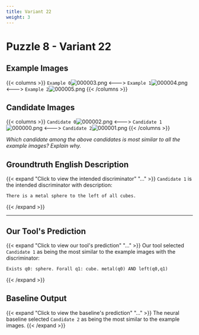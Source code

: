 ```yaml
---
title: Variant 22
weight: 3
---
```


# Puzzle 8 - Variant 22

## Example Images
{{< columns >}}
`Example 0`![000003.png](/clevr-variants/train/fovariant-22/render/images/CLEVR_val_000003.png)
<--->
`Example 1`![000004.png](/clevr-variants/train/fovariant-22/render/images/CLEVR_val_000004.png)
<--->
`Example 2`![000005.png](/clevr-variants/train/fovariant-22/render/images/CLEVR_val_000005.png)
{{< /columns >}}

## Candidate Images
{{< columns >}}
`Candidate 0`![000002.png](/clevr-variants/train/fovariant-22/render/images/CLEVR_val_000002.png)
<--->
`Candidate 1`![000000.png](/clevr-variants/train/fovariant-22/render/images/CLEVR_val_000000.png)
<--->
`Candidate 2`![000001.png](/clevr-variants/train/fovariant-22/render/images/CLEVR_val_000001.png)
{{< /columns >}}

*Which candidate among the above candidates is most similar to all the example images? Explain why.*

## Groundtruth English Description

{{< expand "Click to view the intended discriminator" "..." >}}
`Candidate 1` is the intended discriminator with description:
```plaintext 
There is a metal sphere to the left of all cubes.
```
{{< /expand >}}

---



## Our Tool's Prediction

{{< expand "Click to view our tool's prediction" "..." >}}
Our tool selected `Candidate 1` as being the most similar to the example images with the discriminator:
```plaintext
Exists q0: sphere. Forall q1: cube. metal(q0) AND left(q0,q1)
```
{{< /expand >}}



## Baseline Output

{{< expand "Click to view the baseline's prediction" "..." >}}
The neural baseline selected `Candidate 2` as being the most similar to the example images.
{{< /expand >}}

